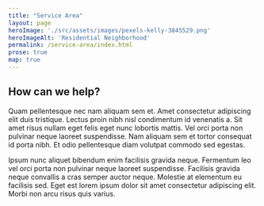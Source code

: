 ```yaml
---
title: "Service Area" 
layout: page
heroImage: './src/assets/images/pexels-kelly-3845529.png'
heroImageAlt: 'Residential Neighborhood'
permalink: /service-area/index.html
prose: true
map: true
---
```

## How can we help?

Quam pellentesque nec nam aliquam sem et. Amet consectetur adipiscing elit duis tristique. Lectus proin nibh nisl condimentum id venenatis a. Sit amet risus nullam eget felis eget nunc lobortis mattis. Vel orci porta non pulvinar neque laoreet suspendisse. Nam aliquam sem et tortor consequat id porta nibh. Et odio pellentesque diam volutpat commodo sed egestas. 

Ipsum nunc aliquet bibendum enim facilisis gravida neque. Fermentum leo vel orci porta non pulvinar neque laoreet suspendisse. Facilisis gravida neque convallis a cras semper auctor neque. Molestie at elementum eu facilisis sed. Eget est lorem ipsum dolor sit amet consectetur adipiscing elit. Morbi non arcu risus quis varius.

